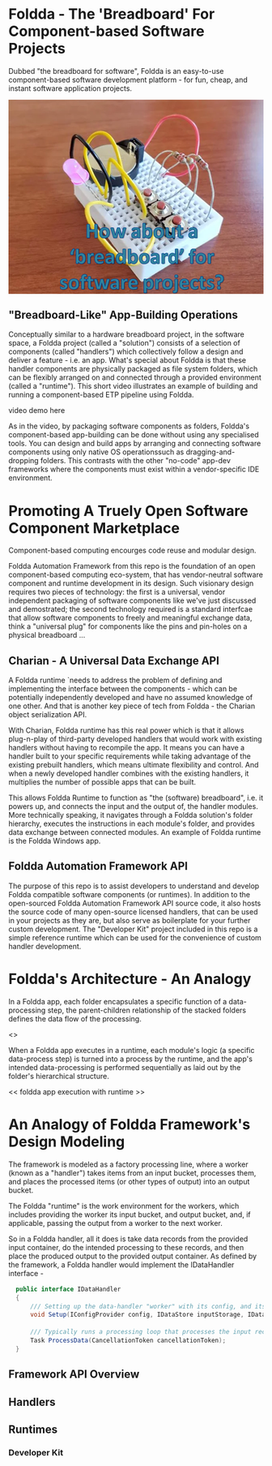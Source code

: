 # Foldda - The 'Breadboard' For Component-based Software Projects

Dubbed "the breadboard for software", Foldda is an easy-to-use component-based software development platform - for fun, cheap, and instant software application projects.

<div align="center">
<img src="_Resources/foldda-breadboard.png" width="650" align="center">
</div>

## "Breadboard-Like" App-Building Operations 

Conceptually similar to a hardware breadboard project, in the software space, a Foldda project (called a "solution") consists of a selection of components (called "handlers") which collectively follow a design and deliver a feature - i.e. an app. What's special about Foldda is that these handler components are physically packaged as file system folders, which can be flexibly arranged on and connected through a provided environment (called a "runtime"). This short video illustrates  an example of building and running a component-based ETP pipeline using Foldda.

video demo here

As in the video, by packaging software components as folders, Foldda's component-based app-building can be done without using any specialised tools. You can design and build apps by arranging and connecting software components using only native OS operationssuch as dragging-and-dropping folders. This contrasts with the other "no-code" app-dev frameworks where the components must exist within a vendor-specific IDE environment. 

# Promoting A Truely Open Software Component Marketplace 

Component-based computing encourges code reuse and modular design. 

Foldda Automation Framework from this repo is the foundation of an open component-based computing eco-system, that has vendor-neutral software component and runtime development in its design. Such visionary design requires two pieces of technology: the first is a universal, vendor independent packaging of software components like we've just discussed and demostrated; the second technology required is a standard interfcae that allow software components to freely and meaningful exchange data, think a "universal plug" for components like the pins and pin-holes on a physical breadboard ...

## Charian - A Universal Data Exchange API

A Foldda runtime `needs to address the problem of defining and implementing the interface between the components - which can be potentially independently developed and have no assumed knowledge of one other. And that is another key piece of tech from Foldda - the Charian object serialization API.

With Charian, Foldda runtime has this real power which is that it allows plug-n-play of third-party developed handlers that would work with existing handlers without having to recompile the app. It means you can have a handler built to your specific requirements while taking advantage of the existing prebuilt handlers, which means ultimate flexibility and control. And when a newly developed handler combines with the existing handlers, it multiplies the number of possible apps that can be built.

This allows Foldda Runtime to function as "the (software) breadboard", i.e. it powers up, and connects the input and the output of, the handler modules. More technically speaking, it navigates through a Foldda solution's folder hierarchy, executes the instructions in each module's folder, and provides data exchange between connected modules. An example of Foldda runtime is the Foldda Windows app.

## Foldda Automation Framework API

The purpose of this repo is to assist developers to understand and develop Foldda compatible software components (or runtimes). In addition to the open-sourced Foldda Automation Framework API source code, it also hosts the source code of many open-source licensed handlers, that can be used in your projects as they are, but also serve as boilerplate for your further custom development. The "Developer Kit" project included in this repo is a simple reference runtime which can be used for the convenience of custom handler development.

# Foldda's Architecture - An Analogy

In a Foldda app, each folder encapsulates a specific function of a data-processing step, the parent-children relationship of the stacked folders defines the data flow of the processing.

<<A pic of Foldda program flow>>

When a Foldda app executes in a runtime, each module's logic (a specific data-process step) is turned into a process by the runtime, and the app's intended data-processing is performed sequentially as laid out by the folder's hierarchical structure.

<< foldda app execution with runtime >>

# An Analogy of Foldda Framework's Design Modeling

The framework is modeled as a factory processing line, where a worker (known as a "handler") takes items from an input bucket, processes them, and places the processed items (or other types of output) into an output bucket.

The Foldda "runtime" is the work environment for the workers, which includes providing the worker its input bucket, and output bucket, and, if applicable, passing the output from a worker to the next worker.

So in a Foldda handler, all it does is take data records from the provided input container, do the intended processing to these records, and then place the produced output to the provided output container. As defined by the framework, a Foldda handler would implement the IDataHandler interface - 

```csharp
  public interface IDataHandler
  {
      /// Setting up the data-handler "worker" with its config, and its input and output storage 
      void Setup(IConfigProvider config, IDataStore inputStorage, IDataStore ouputStorage);

      /// Typically runs a processing loop that processes the input records and saves the output records to the output storage.
      Task ProcessData(CancellationToken cancellationToken);
  }
```

## Framework API Overview

## Handlers

## Runtimes

### Developer Kit




